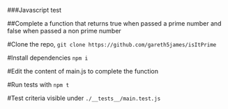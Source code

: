 ###Javascript test

##Complete a function that returns true when passed a prime number and false when passed a non prime number

#Clone the repo, ```git clone https://github.com/gareth5james/isItPrime```

#Install dependencies ```npm i```

#Edit the content of main.js to complete the function

#Run tests with ```npm t```

#Test criteria visible under ```./__tests__/main.test.js```